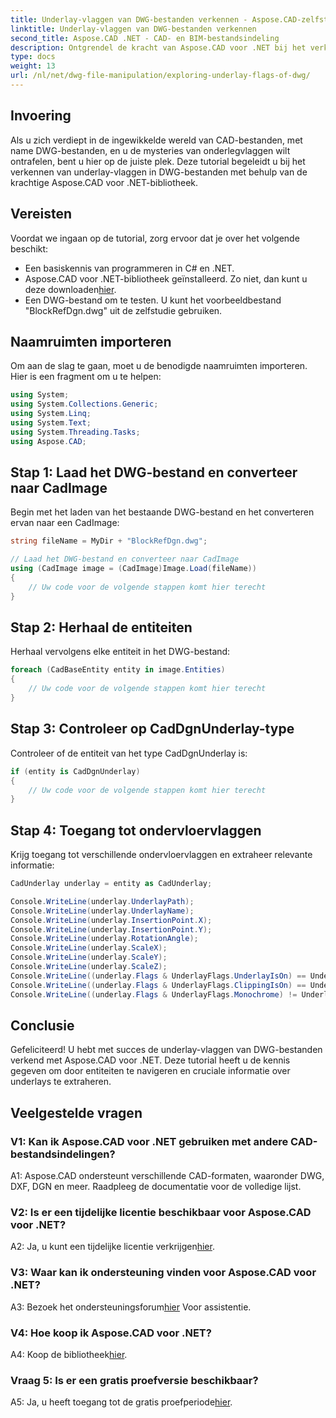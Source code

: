 ```yaml
---
title: Underlay-vlaggen van DWG-bestanden verkennen - Aspose.CAD-zelfstudie
linktitle: Underlay-vlaggen van DWG-bestanden verkennen
second_title: Aspose.CAD .NET - CAD- en BIM-bestandsindeling
description: Ontgrendel de kracht van Aspose.CAD voor .NET bij het verkennen van underlay-vlaggen voor DWG-bestanden. Volg onze stapsgewijze handleiding.
type: docs
weight: 13
url: /nl/net/dwg-file-manipulation/exploring-underlay-flags-of-dwg/
---
```

## Invoering

Als u zich verdiept in de ingewikkelde wereld van CAD-bestanden, met name DWG-bestanden, en u de mysteries van onderlegvlaggen wilt ontrafelen, bent u hier op de juiste plek. Deze tutorial begeleidt u bij het verkennen van underlay-vlaggen in DWG-bestanden met behulp van de krachtige Aspose.CAD voor .NET-bibliotheek.

## Vereisten

Voordat we ingaan op de tutorial, zorg ervoor dat je over het volgende beschikt:

- Een basiskennis van programmeren in C# en .NET.
-  Aspose.CAD voor .NET-bibliotheek geïnstalleerd. Zo niet, dan kunt u deze downloaden[hier](https://releases.aspose.com/cad/net/).
- Een DWG-bestand om te testen. U kunt het voorbeeldbestand "BlockRefDgn.dwg" uit de zelfstudie gebruiken.

## Naamruimten importeren

Om aan de slag te gaan, moet u de benodigde naamruimten importeren. Hier is een fragment om u te helpen:

```csharp
using System;
using System.Collections.Generic;
using System.Linq;
using System.Text;
using System.Threading.Tasks;
using Aspose.CAD;

```

## Stap 1: Laad het DWG-bestand en converteer naar CadImage

Begin met het laden van het bestaande DWG-bestand en het converteren ervan naar een CadImage:

```csharp
string fileName = MyDir + "BlockRefDgn.dwg";

// Laad het DWG-bestand en converteer naar CadImage
using (CadImage image = (CadImage)Image.Load(fileName))
{
    // Uw code voor de volgende stappen komt hier terecht
}
```

## Stap 2: Herhaal de entiteiten

Herhaal vervolgens elke entiteit in het DWG-bestand:

```csharp
foreach (CadBaseEntity entity in image.Entities)
{
    // Uw code voor de volgende stappen komt hier terecht
}
```

## Stap 3: Controleer op CadDgnUnderlay-type

Controleer of de entiteit van het type CadDgnUnderlay is:

```csharp
if (entity is CadDgnUnderlay)
{
    // Uw code voor de volgende stappen komt hier terecht
}
```

## Stap 4: Toegang tot ondervloervlaggen

Krijg toegang tot verschillende ondervloervlaggen en extraheer relevante informatie:

```csharp
CadUnderlay underlay = entity as CadUnderlay;

Console.WriteLine(underlay.UnderlayPath);
Console.WriteLine(underlay.UnderlayName);
Console.WriteLine(underlay.InsertionPoint.X);
Console.WriteLine(underlay.InsertionPoint.Y);
Console.WriteLine(underlay.RotationAngle);
Console.WriteLine(underlay.ScaleX);
Console.WriteLine(underlay.ScaleY);
Console.WriteLine(underlay.ScaleZ);
Console.WriteLine((underlay.Flags & UnderlayFlags.UnderlayIsOn) == UnderlayFlags.UnderlayIsOn);
Console.WriteLine((underlay.Flags & UnderlayFlags.ClippingIsOn) == UnderlayFlags.ClippingIsOn);
Console.WriteLine((underlay.Flags & UnderlayFlags.Monochrome) != UnderlayFlags.Monochrome);
```

## Conclusie

Gefeliciteerd! U hebt met succes de underlay-vlaggen van DWG-bestanden verkend met Aspose.CAD voor .NET. Deze tutorial heeft u de kennis gegeven om door entiteiten te navigeren en cruciale informatie over underlays te extraheren.

## Veelgestelde vragen

### V1: Kan ik Aspose.CAD voor .NET gebruiken met andere CAD-bestandsindelingen?

A1: Aspose.CAD ondersteunt verschillende CAD-formaten, waaronder DWG, DXF, DGN en meer. Raadpleeg de documentatie voor de volledige lijst.

### V2: Is er een tijdelijke licentie beschikbaar voor Aspose.CAD voor .NET?

 A2: Ja, u kunt een tijdelijke licentie verkrijgen[hier](https://purchase.aspose.com/temporary-license/).

### V3: Waar kan ik ondersteuning vinden voor Aspose.CAD voor .NET?

 A3: Bezoek het ondersteuningsforum[hier](https://forum.aspose.com/c/cad/19) Voor assistentie.

### V4: Hoe koop ik Aspose.CAD voor .NET?

A4: Koop de bibliotheek[hier](https://purchase.aspose.com/buy).

### Vraag 5: Is er een gratis proefversie beschikbaar?

 A5: Ja, u heeft toegang tot de gratis proefperiode[hier](https://releases.aspose.com/).
